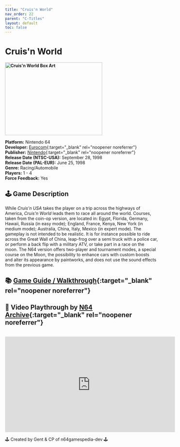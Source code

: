```yaml
---
title: "Cruis'n World"
nav_order: 22
parent: "C-Titles"
layout: default
toc: false
---
```


# Cruis'n World

<b>
<img src="https://images.launchbox-app.com/a7b1f91a-cbed-4ae4-8825-c6dbd38ff21a.jpg" alt="Cruis'n World Box Art" width="320" height="240" />
</b>

**Platform:** Nintendo 64  
**Developer:** [Eurocom](https://en.wikipedia.org/wiki/Eurocom){:target="_blank" rel="noopener noreferrer"}  
**Publisher:** [Nintendo](https://en.wikipedia.org/wiki/Nintendo){:target="_blank" rel="noopener noreferrer"}  
**Release Date (NTSC-USA):** September 28, 1998  
**Release Date (PAL-EUR):** June 25, 1998  
**Genre:** Racing/Automobile  
**Players:** 1 - 4  
**Force Feedback:** Yes  

## 🕹️ Game Description  
While *Cruis'n USA* takes the player on a trip across the highways of America, *Cruis'n World* leads them to race all around the world. Courses, taken from the coin-op version, are located in: Egypt, Florida, Germany, Hawaii, Russia (in easy mode); England, France, Kenya, New York (in medium mode); Australia, China, Italy, Mexico (in expert mode). The gameplay is not intended to be realistic. It is for instance possible to ride across the Great Wall of China, leap-frog over a semi truck with a police car, or perform a back flip with a military ATV, or take part in a race on the moon. The N64 version offers two-player and tournament modes, a special course on the Moon, the possibility to enhance cars with custom boosts and alter its appearance by paintworks, and does not use the sound effects from the previous game.

## 📚 [Game Guide / Walkthrough](https://gamefaqs.gamespot.com/n64/197004-cruisn-world/faqs/10857){:target="_blank" rel="noopener noreferrer"}

## 🎥 Video Playthrough by [N64 Archive](https://www.youtube.com/channel/UC1fUDTXUTKjpk_j7leAhAyw){:target="_blank" rel="noopener noreferrer"}  
<br />  
<iframe width="560" height="315" src="https://www.youtube.com/embed/SXmnFg6zuog" title="Cruis'n World Longplay" frameborder="0" allowfullscreen></iframe>  

🕹️ Created by Gent & CP of n64gamespedia-dev 🕹️

<!-- Vault Format: n64gamespedia-dev -->
<!-- Protocol Source: _vault-specs/format-protocol.md -->
